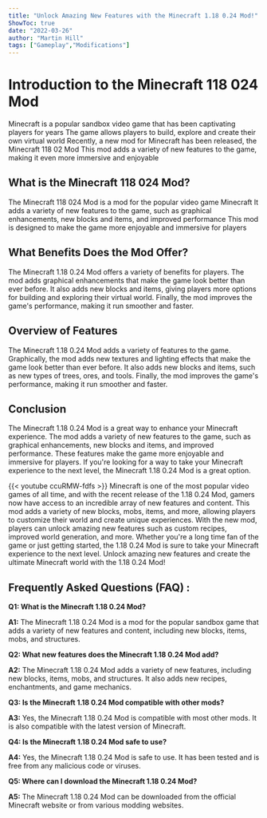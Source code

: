 ```yaml
---
title: "Unlock Amazing New Features with the Minecraft 1.18 0.24 Mod!"
ShowToc: true 
date: "2022-03-26"
author: "Martin Hill" 
tags: ["Gameplay","Modifications"]
---
```

# Introduction to the Minecraft 118 024 Mod 
Minecraft is a popular sandbox video game that has been captivating players for years The game allows players to build, explore and create their own virtual world Recently, a new mod for Minecraft has been released, the Minecraft 118 02 Mod This mod adds a variety of new features to the game, making it even more immersive and enjoyable 

## What is the Minecraft 118 024 Mod?
The Minecraft 118 024 Mod is a mod for the popular video game Minecraft It adds a variety of new features to the game, such as graphical enhancements, new blocks and items, and improved performance This mod is designed to make the game more enjoyable and immersive for players 

## What Benefits Does the Mod Offer?
The Minecraft 1.18 0.24 Mod offers a variety of benefits for players. The mod adds graphical enhancements that make the game look better than ever before. It also adds new blocks and items, giving players more options for building and exploring their virtual world. Finally, the mod improves the game's performance, making it run smoother and faster. 

## Overview of Features
The Minecraft 1.18 0.24 Mod adds a variety of features to the game. Graphically, the mod adds new textures and lighting effects that make the game look better than ever before. It also adds new blocks and items, such as new types of trees, ores, and tools. Finally, the mod improves the game's performance, making it run smoother and faster. 

## Conclusion
The Minecraft 1.18 0.24 Mod is a great way to enhance your Minecraft experience. The mod adds a variety of new features to the game, such as graphical enhancements, new blocks and items, and improved performance. These features make the game more enjoyable and immersive for players. If you're looking for a way to take your Minecraft experience to the next level, the Minecraft 1.18 0.24 Mod is a great option.

{{< youtube ccuRMW-fdfs >}} 
Minecraft is one of the most popular video games of all time, and with the recent release of the 1.18 0.24 Mod, gamers now have access to an incredible array of new features and content. This mod adds a variety of new blocks, mobs, items, and more, allowing players to customize their world and create unique experiences. With the new mod, players can unlock amazing new features such as custom recipes, improved world generation, and more. Whether you're a long time fan of the game or just getting started, the 1.18 0.24 Mod is sure to take your Minecraft experience to the next level. Unlock amazing new features and create the ultimate Minecraft world with the 1.18 0.24 Mod!

## Frequently Asked Questions (FAQ) :
**Q1: What is the Minecraft 1.18 0.24 Mod?**

**A1:** The Minecraft 1.18 0.24 Mod is a mod for the popular sandbox game that adds a variety of new features and content, including new blocks, items, mobs, and structures.

**Q2: What new features does the Minecraft 1.18 0.24 Mod add?**

**A2:** The Minecraft 1.18 0.24 Mod adds a variety of new features, including new blocks, items, mobs, and structures. It also adds new recipes, enchantments, and game mechanics.

**Q3: Is the Minecraft 1.18 0.24 Mod compatible with other mods?**

**A3:** Yes, the Minecraft 1.18 0.24 Mod is compatible with most other mods. It is also compatible with the latest version of Minecraft.

**Q4: Is the Minecraft 1.18 0.24 Mod safe to use?**

**A4:** Yes, the Minecraft 1.18 0.24 Mod is safe to use. It has been tested and is free from any malicious code or viruses.

**Q5: Where can I download the Minecraft 1.18 0.24 Mod?**

**A5:** The Minecraft 1.18 0.24 Mod can be downloaded from the official Minecraft website or from various modding websites.



